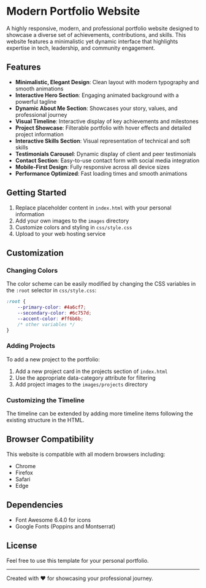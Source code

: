 # Modern Portfolio Website

A highly responsive, modern, and professional portfolio website designed to showcase a diverse set of achievements, contributions, and skills. This website features a minimalistic yet dynamic interface that highlights expertise in tech, leadership, and community engagement.

## Features

- **Minimalistic, Elegant Design**: Clean layout with modern typography and smooth animations
- **Interactive Hero Section**: Engaging animated background with a powerful tagline
- **Dynamic About Me Section**: Showcases your story, values, and professional journey
- **Visual Timeline**: Interactive display of key achievements and milestones
- **Project Showcase**: Filterable portfolio with hover effects and detailed project information
- **Interactive Skills Section**: Visual representation of technical and soft skills
- **Testimonials Carousel**: Dynamic display of client and peer testimonials
- **Contact Section**: Easy-to-use contact form with social media integration
- **Mobile-First Design**: Fully responsive across all device sizes
- **Performance Optimized**: Fast loading times and smooth animations

## Getting Started

1. Replace placeholder content in `index.html` with your personal information
2. Add your own images to the `images` directory
3. Customize colors and styling in `css/style.css`
4. Upload to your web hosting service

## Customization

### Changing Colors

The color scheme can be easily modified by changing the CSS variables in the `:root` selector in `css/style.css`:

```css
:root {
    --primary-color: #4a6cf7;
    --secondary-color: #6c757d;
    --accent-color: #ff6b6b;
    /* other variables */
}
```

### Adding Projects

To add a new project to the portfolio:

1. Add a new project card in the projects section of `index.html`
2. Use the appropriate data-category attribute for filtering
3. Add project images to the `images/projects` directory

### Customizing the Timeline

The timeline can be extended by adding more timeline items following the existing structure in the HTML.

## Browser Compatibility

This website is compatible with all modern browsers including:
- Chrome
- Firefox
- Safari
- Edge

## Dependencies

- Font Awesome 6.4.0 for icons
- Google Fonts (Poppins and Montserrat)

## License

Feel free to use this template for your personal portfolio.

---

Created with ❤️ for showcasing your professional journey.
